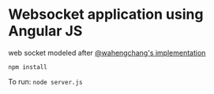 # Websocket application using Angular JS

web socket modeled after [@wahengchang's implementation](https://github.com/wahengchang/nodejs-websocket-example)


`npm install`

To run:
`node server.js`